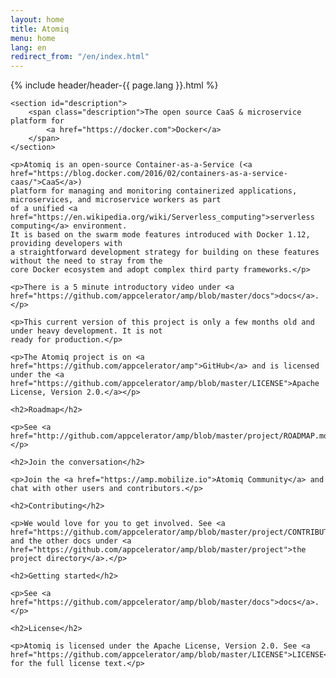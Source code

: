 ```yaml
---
layout: home
title: Atomiq
menu: home
lang: en
redirect_from: "/en/index.html"
---
```

<section id="home-content">
    {% include header/header-{{ page.lang }}.html %}
    <div id="overlay"></div>

    <section id="description">
        <span class="description">The open source CaaS & microservice platform for
            <a href="https://docker.com">Docker</a>
        </span>
    </section>

    <p>Atomiq is an open-source Container-as-a-Service (<a href="https://blog.docker.com/2016/02/containers-as-a-service-caas/">CaaS</a>)
    platform for managing and monitoring containerized applications,  microservices, and microservice workers as part
    of a unified <a href="https://en.wikipedia.org/wiki/Serverless_computing">serverless computing</a> environment.
    It is based on the swarm mode features introduced with Docker 1.12, providing developers with
    a straightforward development strategy for building on these features without the need to stray from the
    core Docker ecosystem and adopt complex third party frameworks.</p>

    <p>There is a 5 minute introductory video under <a href="https://github.com/appcelerator/amp/blob/master/docs">docs</a>.</p>

    <p>This current version of this project is only a few months old and under heavy development. It is not
    ready for production.</p>

    <p>The Atomiq project is on <a href="https://github.com/appcelerator/amp">GitHub</a> and is licensed under the <a href="https://github.com/appcelerator/amp/blob/master/LICENSE">Apache License, Version 2.0.</a></p>

    <h2>Roadmap</h2>

    <p>See <a href="http://github.com/appcelerator/amp/blob/master/project/ROADMAP.md">ROADMAP</a>.</p>

    <h2>Join the conversation</h2>

    <p>Join the <a href="https://amp.mobilize.io">Atomiq Community</a> and chat with other users and contributors.</p>

    <h2>Contributing</h2>

    <p>We would love for you to get involved. See <a href="https://github.com/appcelerator/amp/blob/master/project/CONTRIBUTING.md">CONTRIBUTING</a> and the other docs under <a href="https://github.com/appcelerator/amp/blob/master/project">the project directory</a>.</p>

    <h2>Getting started</h2>

    <p>See <a href="https://github.com/appcelerator/amp/blob/master/docs">docs</a>.</p>

    <h2>License</h2>

    <p>Atomiq is licensed under the Apache License, Version 2.0. See <a href="https://github.com/appcelerator/amp/blob/master/LICENSE">LICENSE</a>
    for the full license text.</p>
</section>


<!--
<section id="announcements">
  {% include announcement/announcement-{{ page.lang }}.md %}
</section>
-->
